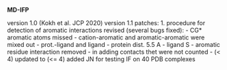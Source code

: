 __MD-IFP__


version 1.0   (Kokh et al. JCP 2020) 
version 1.1
   patches:
     1. procedure for detection of aromatic interactions revised (several bugs fixed):
      - CG* aromatic atoms missed 
      - cation-aromatic and aromatic-aromatic were mixed out
      - prot.-ligand and ligand - protein dist. 5.5 A
      - ligand S - aromatic residue interaction removed
      - in adding contacts thet were not counted - (< 4) updated to (<= 4)
   added JN for testing IF on 40 PDB complexes  
